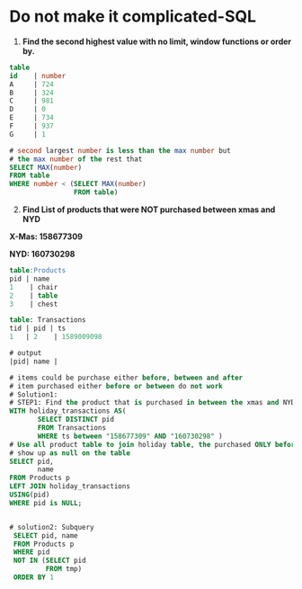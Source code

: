 # Do not make it complicated-SQL

1. **Find the second highest value with no limit, window functions or order by.** 

```sql
table
id    | number
A     | 724
B     | 324
C     | 981
D     | 0
E     | 734
F     | 937
G     | 1

# second largest number is less than the max number but 
# the max number of the rest that 
SELECT MAX(number)
FROM table 
WHERE number < (SELECT MAX(number) 
                FROM table) 
```

2.  **Find List of products that were NOT purchased between xmas and NYD**

**X-Mas: 158677309**

**NYD: 160730298**

```sql
table:Products 
pid | name
1    | chair
2    | table
3    | chest

table: Transactions
tid | pid | ts
1   | 2    | 1589009098

# output 
|pid| name | 

# items could be purchase either before, between and after 
# item purchased either before or between do not work 
# Solution1: 
# STEP1: Find the product that is purchased in between the xmas and NYD
WITH holiday_transactions AS(
       SELECT DISTINCT pid 
       FROM Transactions 
       WHERE ts between "158677309" AND "160730298" )
# Use all product table to join holiday table, the purchased ONLY before or after will 
# show up as null on the table
SELECT pid, 
       name
FROM Products p 
LEFT JOIN holiday_transactions
USING(pid)
WHERE pid is NULL; 


# solution2: Subquery 
 SELECT pid, name
 FROM Products p 
 WHERE pid 
 NOT IN (SELECT pid 
         FROM tmp) 
 ORDER BY 1  
```

